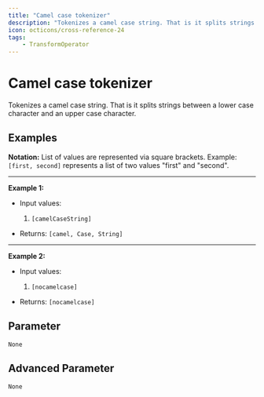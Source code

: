 ```yaml
---
title: "Camel case tokenizer"
description: "Tokenizes a camel case string. That is it splits strings between a lower case character and an upper case character."
icon: octicons/cross-reference-24
tags: 
    - TransformOperator
---
```

# Camel case tokenizer
<!-- This file was generated - DO NOT CHANGE IT MANUALLY -->



Tokenizes a camel case string. That is it splits strings between a lower case character and an upper case character.

## Examples

**Notation:** List of values are represented via square brackets. Example: `[first, second]` represents a list of two values "first" and "second".

---
**Example 1:**

* Input values:
    1. `[camelCaseString]`

* Returns: `[camel, Case, String]`


---
**Example 2:**

* Input values:
    1. `[nocamelcase]`

* Returns: `[nocamelcase]`




## Parameter

`None`

## Advanced Parameter

`None`